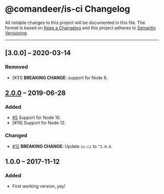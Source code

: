 # @comandeer/is-ci Changelog

All notable changes to this project will be documented in this file.
The format is based on [Keep a Changelog](http://keepachangelog.com/)
and this project adheres to [Semantic Versioning](http://semver.org/).

---

## [3.0.0] – 2020-03-14
### Removed

* [#31] **BREAKING CHANGE**: support for Node 8.

## [2.0.0] – 2019-06-28
### Added
* [#5] Support for Node 10.
* [#19] Support for Node 12.

### Changed
* [#12] **BREAKING CHANGE**: Update `is-ci` to `^2.0.0`.

## 1.0.0 – 2017-11-12
### Added
* First working version, yay!

[#5]: https://github.com/Comandeer/is-ci/issues/5
[#12]: https://github.com/Comandeer/is-ci/pull/12

[2.0.0]: https://github.com/Comandeer/is-ci/compare/v1.0.0...v2.0.0
